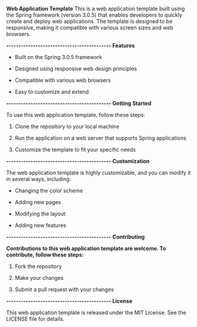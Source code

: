 **Web Application Template**
This is a web application template built using the Spring framework (version 3.0.5) that enables developers to quickly create and deploy web applications. The template is designed to be responsive, making it compatible with various screen sizes and web browsers.


**-------------------------------------------**
**Features**

- Built on the Spring 3.0.5 framework

- Designed using responsive web design principles

- Compatible with various web browsers

- Easy to customize and extend



**-------------------------------------------**
**Getting Started**

To use this web application template, follow these steps:


1) Clone the repository to your local machine

2) Run the application on a web server that supports Spring applications

3) Customize the template to fit your specific needs



**-------------------------------------------**
**Customization**

The web application template is highly customizable, and you can modify it in several ways, including:

- Changing the color scheme

- Adding new pages

- Modifying the layout

- Adding new features


**-------------------------------------------**
**Contributing**

**Contributions to this web application template are welcome. To contribute, follow these steps:**

1) Fork the repository

2) Make your changes

3) Submit a pull request with your changes



**-------------------------------------------**
**License**

This web application template is released under the MIT License. See the LICENSE file for details.
